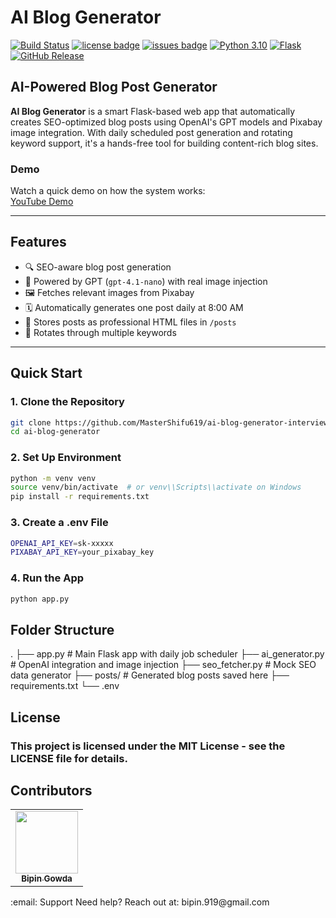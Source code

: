 # AI Blog Generator

[![Build Status](https://img.shields.io/badge/build-passing-brightgreen.svg)](https://github.com/MasterShifu619/ai-blog-generator-interview-bipin-gowda/actions)
[![license badge](https://img.shields.io/badge/License-MIT-green.svg)](LICENSE)
[![issues badge](https://img.shields.io/github/issues/MasterShifu619/ai-blog-generator-interview-bipin-gowda)](https://github.com/MasterShifu619/ai-blog-generator-interview-bipin-gowda/issues)
[![Python 3.10](https://img.shields.io/badge/python-3.10-blue.svg)](https://www.python.org/downloads/release/python-3100/)
[![Flask](https://img.shields.io/badge/flask-2.3-lightgrey.svg)](https://flask.palletsprojects.com/)
[![GitHub Release](https://img.shields.io/badge/release-v1.0.0-blue)](https://github.com/MasterShifu619/ai-blog-generator-interview-bipin-gowda/releases)

## AI-Powered Blog Post Generator

**AI Blog Generator** is a smart Flask-based web app that automatically creates SEO-optimized blog posts using OpenAI's GPT models and Pixabay image integration. With daily scheduled post generation and rotating keyword support, it's a hands-free tool for building content-rich blog sites.

### Demo

Watch a quick demo on how the system works:  
[YouTube Demo](https://www.youtube.com/watch?v=your_demo_link)

---

## Features

- 🔍 SEO-aware blog post generation
- 🧠 Powered by GPT (`gpt-4.1-nano`) with real image injection
- 🖼️ Fetches relevant images from Pixabay
- 🗓️ Automatically generates one post daily at 8:00 AM
- 📂 Stores posts as professional HTML files in `/posts`
- 🔁 Rotates through multiple keywords

---

## Quick Start

### 1. Clone the Repository

```bash
git clone https://github.com/MasterShifu619/ai-blog-generator-interview-bipin-gowda.git
cd ai-blog-generator
```

### 2. Set Up Environment

```bash
python -m venv venv
source venv/bin/activate  # or venv\\Scripts\\activate on Windows
pip install -r requirements.txt
```

### 3. Create a .env File

```bash
OPENAI_API_KEY=sk-xxxxx
PIXABAY_API_KEY=your_pixabay_key
```

### 4. Run the App

```bash
python app.py
```

## Folder Structure

.
├── app.py               # Main Flask app with daily job scheduler
├── ai_generator.py      # OpenAI integration and image injection
├── seo_fetcher.py       # Mock SEO data generator
├── posts/               # Generated blog posts saved here
├── requirements.txt
└── .env


## License
### This project is licensed under the MIT License - see the LICENSE file for details.


## Contributors
<table> <tr> <td align="center"><a href="https://github.com/MasterShifu619"><img src="https://avatars.githubusercontent.com/u/112150278?v=4" width="100px;" alt=""/><br /><sub><b>Bipin Gowda</b></sub></a></td> </tr> </table>
:email: Support
Need help? Reach out at: bipin.919@gmail.com
